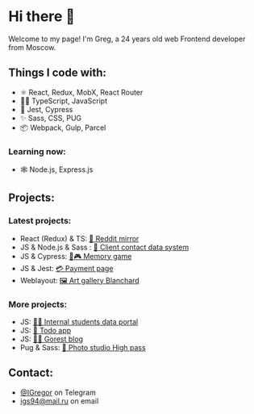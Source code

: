 # Hi there 👋

Welcome to my page!
I'm Greg, a 24 years old web Frontend developer from Moscow.

## Things I code with:

- ⚛️ React, Redux, MobX, React Router
- 👨‍💻 TypeScript, JavaScript
- 🔎 Jest, Cypress
- ✨ Sass, CSS, PUG
- 📦 Webpack, Gulp, Parcel

### Learning now:
- 🕸️ Node.js, Express.js

## Projects:

### Latest projects:

* React (Redux) & TS: [🤖 Reddit mirror ](https://github.com/IvlevGreg/RedditMirror)
* JS & Node.js & Sass : [🤵 Client contact data system](https://github.com/IvlevGreg/ClientData) 
* JS & Cypress: [🎴🎮 Memory game](https://github.com/IvlevGreg/MemoryGame) 
* JS & Jest: [💳 Payment page](https://github.com/IvlevGreg/PaymentPage) 
* Weblayout: [🖼 Art gallery Blanchard](https://github.com/IvlevGreg/Blanchard) 
<!-- * React (MobX) & TS: [🍅 Pomodoro](https://github.com/IvlevGreg/Pomodoro) (in progress) -->

### More projects:
- JS: [👨‍🎓 Internal students data portal](https://github.com/IvlevGreg/StudentsData) 
- JS: [🎯 Todo app](https://github.com/IvlevGreg/Todo)
- JS: [🤳🏻 Gorest blog](https://github.com/IvlevGreg/GorestBlog)
- Pug & Sass: [📸 Photo studio High pass](https://github.com/IvlevGreg/HighPass)

## Contact:
- [@IGregor](https://t.me/Igregor) on Telegram
- <a href="mailto:igs94@mail.ru">igs94@mail.ru</a> on email


